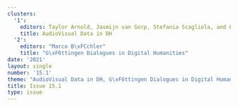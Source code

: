 ```yaml
---
clusters:
  '1':
    editors: Taylor Arnold, Jasmijn van Gorp, Stefania Scagliola, and Lauren Tilton
    title: AudioVisual Data in DH
  '2':
    editors: "Marco B\xFCchler"
    title: "G\xF6ttingen Dialogues in Digital Humanities"
date: '2021'
layout: single
number: '15.1'
theme: "AudioVisual Data in DH, G\xF6ttingen Dialogues in Digital Humanities"
title: Issue 15.1
type: issue
---
```


